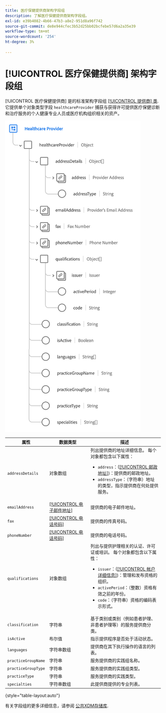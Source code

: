 ```yaml
---
title: 医疗保健提供商架构字段组
description: 了解医疗保健提供商架构字段组。
exl-id: e39b4082-4b66-47b3-a8e2-951d8a96f742
source-git-commit: de8e944cfec3b52d25bb02bcfebe57d6a2a35e39
workflow-type: tm+mt
source-wordcount: '254'
ht-degree: 3%

---
```


# [!UICONTROL 医疗保健提供商] 架构字段组

[!UICONTROL 医疗保健提供商] 是的标准架构字段组 [[!UICONTROL 提供商] 类](../../classes/provider.md). 它提供单个对象类型字段 `healthcareProvider` 捕获与获得许可提供医疗保健诊断和治疗服务的个人健康专业人员或医疗机构组织相关的资产。

![](../../images/field-groups/healthcare-provider.png)

| 属性 | 数据类型 | 描述 |
| --- | --- | --- |
| `addressDetails` | 对象数组 | 列出提供商的地址详细信息。 每个对象都包含以下属性： <ul><li>`address`：([[!UICONTROL 邮政地址]](../../data-types/postal-address.md))：提供商的邮政地址。</li><li>`addressType`：（字符串）地址的类型，指示提供商在何处提供服务。</li></ul> |
| `emailAddress` | [[!UICONTROL 电子邮件地址]](../../data-types/email-address.md) | 提供商的电子邮件地址。 |
| `fax` | [[!UICONTROL 电话号码]](../../data-types/phone-number.md) | 提供商的传真号码。 |
| `phoneNumber` | [[!UICONTROL 电话号码]](../../data-types/phone-number.md) | 提供商的电话号码。 |
| `qualifications` | 对象数组 | 列出与提供护理相关的认证、许可证或培训。 每个对象都包含以下属性： <ul><li>`issuer`：([[!UICONTROL 帐户详细信息]](../../data-types/account-details.md))：管理和发布资格的组织。</li><li>`activePeriod`：（整数）资格有效之前的年份。</li><li>`code`：（字符串）资格的编码表示形式。</li></ul> |
| `classification` | 字符串 | 基于类别或类别（例如患者护理、非患者护理等）的服务提供商分类。 |
| `isActive` | 布尔值 | 指示提供程序是否处于活动状态。 |
| `languages` | 字符串数组 | 提供商在其下执行操作的语言的列表。 |
| `practiceGroupName` | 字符串 | 服务提供商的实践组名称。 |
| `practiceGroupType` | 字符串 | 服务提供商的实践组类型。 |
| `practiceType` | 字符串 | 服务提供商的实践类型。 |
| `specialties` | 字符串数组 | 此提供商提供的专业列表。 |

{style="table-layout:auto"}

有关字段组的更多详细信息，请参阅 [公共XDM存储库](https://github.com/adobe/xdm/blob/master/components/fieldgroups/provider/healthcare-provider-details.schema.json).
